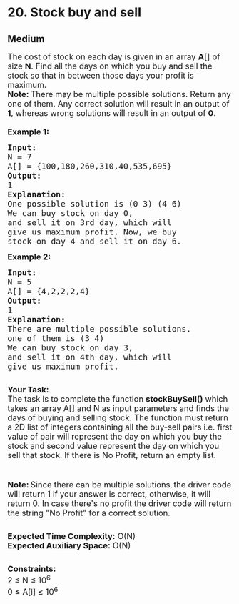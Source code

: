 # 20. Stock buy and sell
## Medium 
<div class="problem-statement">
                <p></p><p><span style="font-size:18px">The cost of stock on each day is given in an array <strong>A</strong>[] of size <strong>N</strong>. Find all the days on which you buy and sell the stock so that in between those days your profit is maximum.<br>
<strong>Note: </strong>There may be multiple possible solutions. Return any one of them. Any correct solution will result in an output of <strong>1</strong>, whereas wrong solutions will result in an output of <strong>0</strong>.<br>
<br>
<strong>Example 1:</strong></span></p>

<pre><span style="font-size:18px"><strong>Input:</strong>
N = 7
A[] = {100,180,260,310,40,535,695}
<strong>Output:</strong>
1
<strong>Explanation:
</strong>One possible solution is (0 3) (4 6)
We can buy stock on day 0,
and sell it on 3rd day, which will 
give us maximum profit. Now, we buy 
stock on day 4 and sell it on day 6.</span>
</pre>

<p><span style="font-size:18px"><strong>Example 2:</strong></span></p>

<pre><span style="font-size:18px"><strong>Input:</strong>
N = 5
A[] = {4,2,2,2,4}
<strong>Output:</strong>
1
<strong>Explanation:
</strong>There are multiple possible solutions.
one of them is (3 4)<strong>
</strong>We can buy stock on day 3,
and sell it on 4th day, which will 
give us maximum profit.</span></pre>

<p><br>
<span style="font-size:18px"><strong>Your Task:</strong><br>
The task is to complete the function <strong>stockBuySell()</strong> which takes an array A[] and N as input parameters and finds the days of buying and selling stock. The function must return a 2D list of integers containing all the buy-sell pairs i.e. first value of pair will represent the day on which you buy&nbsp;the stock and second value represent the day on which you sell that stock. If there is No Profit, return an empty list. </span></p>

<p>&nbsp;</p>

<p><span style="font-size:18px"><strong>Note:</strong></span>&nbsp;<span style="font-size:18px">Since there can be multiple solutions</span>, <span style="font-size:18px">the driver code will return 1 if your answer is correct, otherwise, it will return 0. In case there's no profit the driver code will return the string "No Profit" for a correct solution.</span></p>

<p><br>
<span style="font-size:18px"><strong>Expected Time Complexity:</strong> O(N)<br>
<strong>Expected Auxiliary Space:</strong> O(N)</span></p>

<p><br>
<span style="font-size:18px"><strong>Constraints:</strong><br>
2 ≤&nbsp;N ≤&nbsp;10<sup>6</sup><br>
0 ≤&nbsp;A[i] ≤&nbsp;10<sup>6</sup></span></p>
 <p></p>
            </div>
